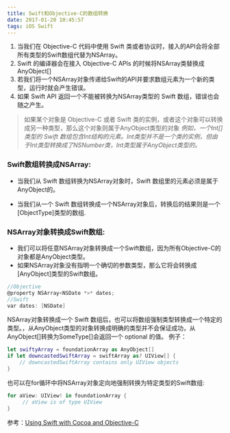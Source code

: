 ```yaml
---
title: Swift和Objective-C的数组转换
date: 2017-01-20 10:45:57
tags: iOS Swift
---
```


1. 当我们在 Objective-C 代码中使用 Swift 类或者协议时，接入的API会将全部所有类型的Swift数组代替为NSArray。
2. Swift 的编译器会在接入 Objective-C APIs 的时候将NSArray类替换成AnyObject[]
3. 若我们将一个NSArray对象传递给Swift的API并要求数组元素为一个新的类型，运行时就会产生错误。
4. 如果 Swift API 返回一个不能被转换为NSArray类型的 Swift 数组，错误也会随之产生。

>如果某个对象是 Objective-C 或者 Swift 类的实例，或者这个对象可以转换成另一种类型，那么这个对象则属于AnyObject类型的对象  _例如，一个Int[]类型的 Swift 数组包含Int结构的元素。Int类型并不是一个类的实例，但由于Int类型转换成了NSNumber类，Int类型属于AnyObject类型的。_

<!-- more -->
### __Swift数组转换成NSArray__:

* 当我们从 Swift 数组转换为NSArray对象时，Swift 数组里的元素必须是属于AnyObject的。

* 当我们从一个 Swift 数组转换成一个NSArray对象后，转换后的结果则是一个[ObjectType]类型的数组.


### __NSArray对象转换成Swift数组__:

* 我们可以将任意NSArray对象转换成一个Swift数组，因为所有Objective-C的对象都是AnyObject类型。
* 如果NSArray对象没有指明一个确切的参数类型，那么它将会转换成[AnyObject]类型的Swift数组。

``` objectivec
//Objective
@property NSArray<NSDate *>* dates;
//Swift
var dates: [NSDate]

```
NSArray对象转换成一个 Swift 数组后，也可以将数组强制类型转换成一个特定的类型。，从AnyObject类型的对象转换成明确的类型并不会保证成功，从AnyObject[]转换为SomeType[]会返回一个 optional 的值。
例子：

``` swift
let swiftyArray = foundationArray as AnyObject[]
if let downcastedSwiftArray = swiftArray as? UIView[] {
    // downcastedSwiftArray contains only UIView objects
}
```

也可以在for循环中将NSArray对象定向地强制转换为特定类型的Swift数组:

``` swift
for aView: UIView! in foundationArray {
     // aView is of type UIView
}
```

参考：[Using Swift with Cocoa and Objective-C](https://developer.apple.com/library/content/documentation/Swift/Conceptual/BuildingCocoaApps/index.html)